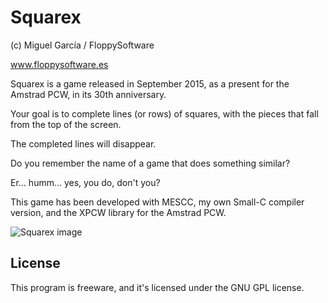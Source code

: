 Squarex
=======

(c) Miguel García / FloppySoftware

www.floppysoftware.es

Squarex is a game released in September 2015, as a present for the Amstrad PCW, in its 30th anniversary.

Your goal is to complete lines (or rows) of squares, with the pieces that fall from the top of the screen.

The completed lines will disappear.

Do you remember the name of a game that does something similar?

Er... humm... yes, you do, don't you?

This game has been developed with MESCC, my own Small-C compiler version, and the XPCW library for the Amstrad PCW.

![Squarex image](http://www.floppysoftware.es/images/pcw-squarex.png "Squarex image")

License
-------

This program is freeware, and it's licensed under the GNU GPL license.
